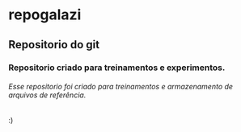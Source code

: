 # __repogalazi__
## Repositorio do git 
### Repositorio criado para treinamentos e experimentos.

###### Esse repositorio foi criado para treinamentos e armazenamento de arquivos de referência.

:)

